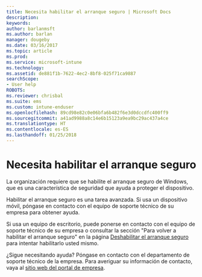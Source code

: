 ```yaml
---
title: Necesita habilitar el arranque seguro | Microsoft Docs
description: 
keywords: 
author: barlanmsft
ms.author: barlan
manager: dougeby
ms.date: 03/16/2017
ms.topic: article
ms.prod: 
ms.service: microsoft-intune
ms.technology: 
ms.assetid: de881f1b-7622-4ec2-8bf8-025f71ca9887
searchScope:
- User help
ROBOTS: 
ms.reviewer: chrisbal
ms.suite: ems
ms.custom: intune-enduser
ms.openlocfilehash: 89cd98e82c0e06bfa6b482f6e3d0dccdfc400ff9
ms.sourcegitcommit: a41ad9988a8c14e6b15123a9ea9bc29ac437a4ce
ms.translationtype: HT
ms.contentlocale: es-ES
ms.lasthandoff: 01/25/2018
---
```

# <a name="you-need-to-enable-secure-boot"></a>Necesita habilitar el arranque seguro

La organización requiere que se habilite el arranque seguro de Windows, que es una característica de seguridad que ayuda a proteger el dispositivo.

Habilitar el arranque seguro es una tarea avanzada. Si usa un dispositivo móvil, póngase en contacto con el equipo de soporte técnico de su empresa para obtener ayuda.

Si usa un equipo de escritorio, puede ponerse en contacto con el equipo de soporte técnico de su empresa o consultar la sección "Para volver a habilitar el arranque seguro" en la página [Deshabilitar el arranque seguro](https://msdn.microsoft.com/library/windows/hardware/dn898540(v=vs.85).aspx) para intentar habilitarlo usted mismo.

¿Sigue necesitando ayuda? Póngase en contacto con el departamento de soporte técnico de la empresa. Para averiguar su información de contacto, vaya al [sitio web del portal de empresa](https://portal.manage.microsoft.com#HelpDeskDialog).
